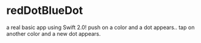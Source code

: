 # redDotBlueDot
a real basic app using Swift 2.0! push on a color and a dot appears.. tap on another color and a new dot appears.
